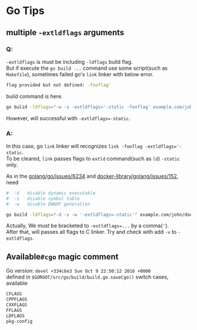 Go Tips
=======

multiple `-extldflags` arguments
--------------------------------

### Q:

`-extldflags` is must be including `-ldflags` build flag.  
But if execute the `go build ...` command use some script(such as `Makefile`), sometimes failed go's `link` linker with below error.

```sh
flag provided but not defined: -fooflag'
```

build command is here.

```sh
go bulid -ldflags="-w -s -extldflags='-static -fooflag' example.com/john/doe"
```

However, will successful with `-extldflags=-static`.

### A:

In this case, go `link` linker will recognizes `link -fooflag -extldflags='-static`.  
To be cleared, `link` passes flags to `extld` command(such as `ld`) `-static` only.

As in the [golang/go/issues/6234](https://github.com/golang/go/issues/6234) and [docker-library/golang/issues/152](https://github.com/docker-library/golang/issues/152), need

```sh
#  -d	disable dynamic executable
#  -s	disable symbol table
#  -w	disable DWARF generation

go build -ldflags="-d -s -w '-extldflags=-static'" example.com/john/doe
```

Actually, We must be bracketed to `-extldflags=...` by a comma(`'`).  
After that, will passes all flags to C linker. Try and check with add `-v` to `-extldflags`.

Available`#cgo` magic comment
-----------------------------

Go version: `devel +334cbe3 Sun Oct 9 22:50:12 2016 +0000`  
defined in `$GOROOT/src/go/build/build.go.saveCgo()` switch cases, available

```sh
CFLAGS
CPPFLAGS
CXXFLAGS
FFLAGS
LDFLAGS
pkg-config
```
